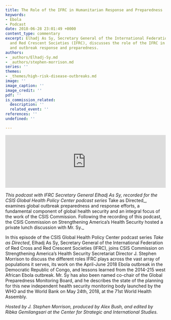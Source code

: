 ```yaml
---
title: The Role of the IFRC in Humanitarian Response and Preparedness
keywords:
- Ebola
- Podcast
date: 2018-06-28 23:01:49 +0000
content_type: commentary
excerpt: Elhadj As Sy, Secretary General of the International Federation of Red Cross
  and Red Crescent Societies (IFRC), discusses the role of the IFRC in humanitarian
  and outbreak response and preparedness.
authors:
- _authors/Elhadj-Sy.md
- _authors/stephen-morrison.md
series: ''
themes:
- _themes/high-risk-disease-outbreaks.md
image: ''
image_caption: ''
image_credit: ''
pdf: ''
is_commission_related:
  description: ''
  related_event: ''
references: ''
undefined: ''

---
```

<iframe width="100%" height="166" scrolling="no" frameborder="no" allow="autoplay" src="https://w.soundcloud.com/player/?url=https%3A//api.soundcloud.com/tracks/464633901&color=%23ff5500&auto_play=false&hide_related=false&show_comments=true&show_user=true&show_reposts=false&show_teaser=true"></iframe>

_This podcast with IFRC Secretary General Elhadj As Sy, recorded for the CSIS Global Health Policy Center podcast series_ Take as Directed_, examines global outbreak preparedness and response efforts, a fundamental component of global health security and an integral focus of the work of the CSIS Commission. Following the recording of this podcast, the CSIS Commission on Strengthening America’s Health Security hosted a private lunch discussion with Mr. Sy._

In this episode of the CSIS Global Health Policy Center podcast series _Take as Directed_, Elhadj As Sy, Secretary General of the International Federation of Red Cross and Red Crescent Societies (IFRC), joins CSIS Commission on Strengthening America’s Health Security Secretariat Director J. Stephen Morrison to discuss the different roles IFRC plays across the vast array of populations it serves, its work on the April-June 2018 Ebola outbreak in the Democratic Republic of Congo, and lessons learned from the 2014-215 west African Ebola outbreak. Mr. Sy has also been named co-chair of the Global Preparedness Monitoring Board, and he describes the state of the planning for this new independent health security monitoring body launched by the WHO and the World Bank on May 24th, 2018, at the 71st World Health Assembly.

_Hosted by J. Stephen Morrison, produced by Alex Bush, and edited by Ribka Gemilangsari at the Center for Strategic and International Studies._